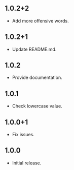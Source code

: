 ## 1.0.2+2

- Add more offensive words.

## 1.0.2+1

- Update README.md.

## 1.0.2

- Provide documentation.

## 1.0.1

- Check lowercase value.

## 1.0.0+1

- Fix issues.

## 1.0.0

- Initial release.